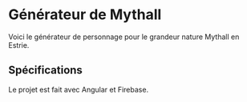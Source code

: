 # Générateur de Mythall

Voici le générateur de personnage pour le grandeur nature Mythall en Estrie.

## Spécifications

Le projet est fait avec Angular et Firebase.
